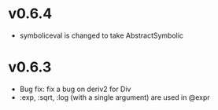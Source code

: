 # v0.6.4

- symboliceval is changed to take AbstractSymbolic

# v0.6.3

- Bug fix: fix a bug on deriv2 for Div
- :exp, :sqrt, :log (with a single argument) are used in @expr

